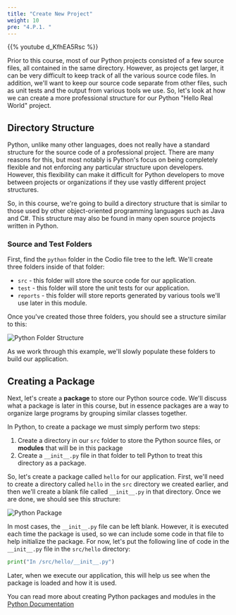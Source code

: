 ```yaml
---
title: "Create New Project"
weight: 10
pre: "4.P.1. "
---
```


{{% youtube d_KfhEA5Rsc %}}

Prior to this course, most of our Python projects consisted of a few source files, all contained in the same directory. However, as projects get larger, it can be very difficult to keep track of all the various source code files. In addition, we'll want to keep our source code separate from other files, such as unit tests and the output from various tools we use. So, let's look at how we can create a more professional structure for our Python "Hello Real World" project.

## Directory Structure

Python, unlike many other languages, does not really have a standard structure for the source code of a professional project. There are many reasons for this, but most notably is Python's focus on being completely flexible and not enforcing any particular structure upon developers. However, this flexibility can make it difficult for Python developers to move between projects or organizations if they use vastly different project structures.

So, in this course, we're going to build a directory structure that is similar to those used by other object-oriented programming languages such as Java and C#. This structure may also be found in many open source projects written in Python.

### Source and Test Folders

First, find the `python` folder in the Codio file tree to the left. We'll create three folders inside of that folder:

* `src` - this folder will store the source code for our application.
* `test` - this folder will store the unit tests for our application.
* `reports` - this folder will store reports generated by various tools we'll use later in this module.

Once you've created those three folders, you should see a structure similar to this:

![Python Folder Structure](/cc410/images/e1/21pythonfolder.png)

As we work through this example, we'll slowly populate these folders to build our application.

## Creating a Package

Next, let's create a **package** to store our Python source code. We'll discuss what a package is later in this course, but in essence packages are a way to organize large programs by grouping similar classes together.

In Python, to create a package we must simply perform two steps:

1. Create a directory in our `src` folder to store the Python source files, or **modules** that will be in this package
2. Create a `__init__.py` file in that folder to tell Python to treat this directory as a package.

So, let's create a package called `hello` for our application. First, we'll need to create a directory called `hello` in the `src` directory we created earlier, and then we'll create a blank file called `__init__.py` in that directory. Once we are done, we should see this structure:

![Python Package](/cc410/images/e1/21pythonpackage.png)

In most cases, the `__init__.py` file can be left blank. However, it is executed each time the package is used, so we can include some code in that file to help initialize the package. For now, let's put the following line of code in the `__init__.py` file in the `src/hello` directory:

```python
print("In /src/hello/__init__.py")
```

Later, when we execute our application, this will help us see when the package is loaded and how it is used.

You can read more about creating Python packages and modules in the [Python Documentation](https://docs.python.org/3/tutorial/modules.html)